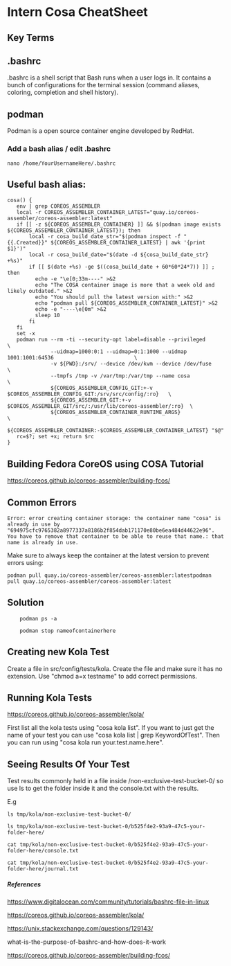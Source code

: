 # Intern Cosa CheatSheet #

## Key Terms ##
## .bashrc ##
.bashrc is a shell script that Bash runs when a user logs in. It contains a bunch of configurations for the terminal session (command aliases, coloring, completion and shell history).

## podman ##
Podman is a open source container engine developed by RedHat.

### Add a bash alias / edit .bashrc ###

```
nano /home/YourUsernameHere/.bashrc
```

## Useful bash alias: ##

```
cosa() {
   env | grep COREOS_ASSEMBLER
   local -r COREOS_ASSEMBLER_CONTAINER_LATEST="quay.io/coreos-assembler/coreos-assembler:latest"
   if [[ -z ${COREOS_ASSEMBLER_CONTAINER} ]] && $(podman image exists ${COREOS_ASSEMBLER_CONTAINER_LATEST}); then
       local -r cosa_build_date_str="$(podman inspect -f "{{.Created}}" ${COREOS_ASSEMBLER_CONTAINER_LATEST} | awk '{print $1}')"
       local -r cosa_build_date="$(date -d ${cosa_build_date_str} +%s)"
       if [[ $(date +%s) -ge $((cosa_build_date + 60*60*24*7)) ]] ; then
         echo -e "\e[0;33m----" >&2
         echo "The COSA container image is more that a week old and likely outdated." >&2
         echo "You should pull the latest version with:" >&2
         echo "podman pull ${COREOS_ASSEMBLER_CONTAINER_LATEST}" >&2
         echo -e "----\e[0m" >&2
         sleep 10
       fi
   fi
   set -x
   podman run --rm -ti --security-opt label=disable --privileged                                    \
              --uidmap=1000:0:1 --uidmap=0:1:1000 --uidmap 1001:1001:64536                          \
              -v ${PWD}:/srv/ --device /dev/kvm --device /dev/fuse                                  \
              --tmpfs /tmp -v /var/tmp:/var/tmp --name cosa                                         \
              ${COREOS_ASSEMBLER_CONFIG_GIT:+-v $COREOS_ASSEMBLER_CONFIG_GIT:/srv/src/config/:ro}   \
              ${COREOS_ASSEMBLER_GIT:+-v $COREOS_ASSEMBLER_GIT/src/:/usr/lib/coreos-assembler/:ro}  \
              ${COREOS_ASSEMBLER_CONTAINER_RUNTIME_ARGS}                                            \
              ${COREOS_ASSEMBLER_CONTAINER:-$COREOS_ASSEMBLER_CONTAINER_LATEST} "$@"
   rc=$?; set +x; return $rc
}
```

## Building Fedora CoreOS using COSA Tutorial ##
https://coreos.github.io/coreos-assembler/building-fcos/

## Common Errors ##
```
Error: error creating container storage: the container name "cosa" is already in use by "694975cfc9765382a8977337a8186b2f854dab171170e80be6ea484d44622e96". You have to remove that container to be able to reuse that name.: that name is already in use.
```

Make sure to always keep the container at the latest version to prevent errors using:

```
podman pull quay.io/coreos-assembler/coreos-assembler:latestpodman pull quay.io/coreos-assembler/coreos-assembler:latest

```
## Solution ##

```
    podman ps -a

    podman stop nameofcontainerhere   
```

## Creating new Kola Test ##
Create a file in src/config/tests/kola. Create the file and make sure it has no extension. Use "chmod a=x testname" to add correct permissions.

## Running Kola Tests ##
https://coreos.github.io/coreos-assembler/kola/

First list all the kola tests using "cosa kola list". If you want to just get the name of your test you can use "cosa kola list | grep KeywordOfTest". Then you can run using "cosa kola run your.test.name.here".

## Seeing Results Of Your Test ##
Test results commonly held in a file inside  /non-exclusive-test-bucket-0/ so use ls to get the folder inside it and the console.txt with the results. 

E.g

```
ls tmp/kola/non-exclusive-test-bucket-0/

ls tmp/kola/non-exclusive-test-bucket-0/b525f4e2-93a9-47c5-your-folder-here/

cat tmp/kola/non-exclusive-test-bucket-0/b525f4e2-93a9-47c5-your-folder-here/console.txt

cat tmp/kola/non-exclusive-test-bucket-0/b525f4e2-93a9-47c5-your-folder-here/journal.txt
```

##### References ####
https://www.digitalocean.com/community/tutorials/bashrc-file-in-linux

https://coreos.github.io/coreos-assembler/kola/

https://unix.stackexchange.com/questions/129143/

what-is-the-purpose-of-bashrc-and-how-does-it-work

https://coreos.github.io/coreos-assembler/building-fcos/